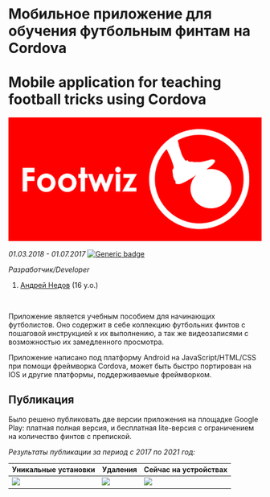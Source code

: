 # Мобильное приложение для обучения футбольным финтам на Cordova <br/><br/> Mobile application for teaching football tricks using Cordova
<img src="/imgs/img1.png" width="600"/>

*01.03.2018 - 01.07.2017*  [![Generic badge](https://img.shields.io/badge/Status-Closed-red.svg)](https://shields.io/)<br/>

*Разработчик/Developer*
1. [Андрей Недов](https://github.com/Andrey-Nedov-is-a-human) (16 y.o.)
<br/>

Приложение является учебным пособием для начинающих футболистов. Оно содержит в себе коллекцию футбольних финтов с пошаговой инструкцией к их выполнению, а так же видеозаписями 
с возможностью их замедленного просмотра.

Приложение написано под платформу Android на JavaScript/HTML/CSS при помощи фреймворка Cordova, может быть быстро портирован на IOS и другие платформы, поддерживаемые фреймворком.

## Публикация

Было решено публиковать две версии приложения на площадке Google Play: платная полная версия, и бесплатная lite-версия с ограничением на количество финтов с препиской.

_Результаты публикации за период с 2017 по 2021 год:_

Уникальные установки | Удаления | Сейчас на устройствах
--- | --- | ---
<img src="/imgs/img2.png" width="300"/> | <img src="/imgs/img3.png" width="300"/> | <img src="/imgs/img4.png" width="300"/>

